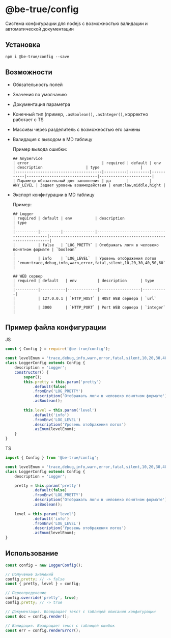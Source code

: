 # @be-true/config

Система конфигурации для nodejs с возможностью валидации и автоматической документации

## Установка
```
npm i @be-true/config --save
```

## Возможности

- Обязательность полей
- Значения по умолчанию
- Документация параметра
- Конечный тип (пример, `.asBoolean()`, `.asInteger()`, корректно работает с TS
- Массивы через разделитель с возможностью его замены
- Валидация с выводом в MD таблицу

    Пример вывода ошибки:
    ```
    ## AnyService
    | error                                | required | default | env       | description                   | type                  |
    |--------------------------------------|----------|---------|-----------|-------------------------------|-----------------------|
    | Параметр обязательный для заполнения | да       |         | ANY_LEVEL | Задает уровень взаимодействия | enum:low,middle,hight |
    ```
- Экспорт конфигурации в MD таблицу

    Пример:
    ```
    ## Logger
    | required | default | env          | description                                 | type                                                              |
    |----------|---------|--------------|---------------------------------------------|-------------------------------------------------------------------|
    |          | false   | `LOG_PRETTY` | Отображать логи в человеко понятном формате | `boolean`                                                         |
    |          | info    | `LOG_LEVEL`  | Уровень отображения логов                   | `enum:trace,debug,info,warn,error,fatal,silent,10,20,30,40,50,60` |

    ## WEB сервер
    | required | default   | env         | description      | type      |
    |----------|-----------|-------------|------------------|-----------|
    |          | 127.0.0.1 | `HTTP_HOST` | HOST WEB сервера | `url`     |
    |          | 3000      | `HTTP_PORT` | Port WEB сервера | `integer` |
    ```

## Пример файла конфигурации

JS
```javascript
const { Config } = require('@be-true/config');

const levelEnum = 'trace,debug,info,warn,error,fatal,silent,10,20,30,40,50,60'.split(',');
class LoggerConfig extends Config {
    description = 'Logger';
    constructor() {
        super();
        this.pretty = this.param('pretty')
            .default(false)
            .fromEnv('LOG_PRETTY')
            .description('Отображать логи в человеко понятном формате')
            .asBoolean();
            
        this.level = this.param('level')
            .default('info')
            .fromEnv('LOG_LEVEL')
            .description('Уровень отображения логов')
            .asEnum(levelEnum);
    }
}
```

TS
```typescript
import { Config } from '@be-true/config';

const levelEnum = 'trace,debug,info,warn,error,fatal,silent,10,20,30,40,50,60'.split(',');
class LoggerConfig extends Config {
    description = 'Logger';

    pretty = this.param('pretty')
            .default(false)
            .fromEnv('LOG_PRETTY')
            .description('Отображать логи в человеко понятном формате')
            .asBoolean();
            
    level = this.param('level')
            .default('info')
            .fromEnv('LOG_LEVEL')
            .description('Уровень отображения логов')
            .asEnum(levelEnum);
}
```

## Использование
```javascript
const config = new LoggerConfig();

// Получение значений
config.pretty; // -> false
const { pretty, level } = config;

// Переопределение
config.override('pretty', true);
config.pretty; // -> true

// Документация. Возвращает текст с таблицей описания конфигурации
const doc = config.render();

// Валидация. Возвращает текст с таблицей ошибок
const err = config.renderError();
```